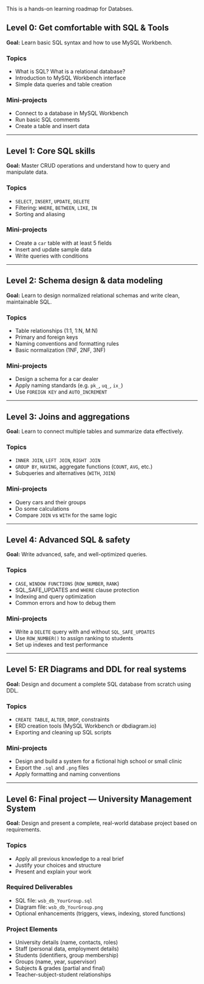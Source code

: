This is a hands-on learning roadmap for Databses.

## Level 0: Get comfortable with SQL & Tools

**Goal:** Learn basic SQL syntax and how to use MySQL Workbench.

### Topics

- What is SQL? What is a relational database?
- Introduction to MySQL Workbench interface
- Simple data queries and table creation

### Mini-projects

- Connect to a database in MySQL Workbench
- Run basic SQL comments
- Create a table and insert data

---

## Level 1: Core SQL skills

**Goal:** Master CRUD operations and understand how to query and manipulate data.

### Topics

- `SELECT`, `INSERT`, `UPDATE`, `DELETE`
- Filtering: `WHERE`, `BETWEEN`, `LIKE`, `IN`
- Sorting and aliasing

### Mini-projects

- Create a `car` table with at least 5 fields
- Insert and update sample data
- Write queries with conditions

---

## Level 2: Schema design & data modeling

**Goal:** Learn to design normalized relational schemas and write clean, maintainable SQL.

### Topics

- Table relationships (1:1, 1:N, M:N)
- Primary and foreign keys
- Naming conventions and formatting rules
- Basic normalization (1NF, 2NF, 3NF)

### Mini-projects

- Design a schema for a car dealer
- Apply naming standards (e.g. `pk_`, `uq_`, `ix_`)
- Use `FOREIGN KEY` and `AUTO_INCREMENT`

---

## Level 3: Joins and aggregations

**Goal:** Learn to connect multiple tables and summarize data effectively.

### Topics

- `INNER JOIN`, `LEFT JOIN`, `RIGHT JOIN`
- `GROUP BY`, `HAVING`, aggregate functions (`COUNT`, `AVG`, etc.)
- Subqueries and alternatives (`WITH`, `JOIN`)

### Mini-projects

- Query cars and their groups
- Do some calculations
- Compare `JOIN` vs `WITH` for the same logic

---

## Level 4: Advanced SQL & safety

**Goal:** Write advanced, safe, and well-optimized queries.

### Topics

- `CASE`, `WINDOW FUNCTIONS` (`ROW_NUMBER`, `RANK`)
- SQL_SAFE_UPDATES and `WHERE` clause protection
- Indexing and query optimization
- Common errors and how to debug them

### Mini-projects

- Write a `DELETE` query with and without `SQL_SAFE_UPDATES`
- Use `ROW_NUMBER()` to assign ranking to students
- Set up indexes and test performance

---

## Level 5: ER Diagrams and DDL for real systems

**Goal:** Design and document a complete SQL database from scratch using DDL.

### Topics

- `CREATE TABLE`, `ALTER`, `DROP`, constraints
- ERD creation tools (MySQL Workbench or dbdiagram.io)
- Exporting and cleaning up SQL scripts

### Mini-projects

- Design and build a system for a fictional high school or small clinic
- Export the `.sql` and `.png` files
- Apply formatting and naming conventions

---

## Level 6: Final project — University Management System

**Goal:** Design and present a complete, real-world database project based on requirements.

### Topics

- Apply all previous knowledge to a real brief
- Justify your choices and structure
- Present and explain your work

### Required Deliverables

- SQL file: `wsb_db_YourGroup.sql`
- Diagram file: `wsb_db_YourGroup.png`
- Optional enhancements (triggers, views, indexing, stored functions)

### Project Elements

- University details (name, contacts, roles)
- Staff (personal data, employment details)
- Students (identifiers, group membership)
- Groups (name, year, supervisor)
- Subjects & grades (partial and final)
- Teacher-subject-student relationships
